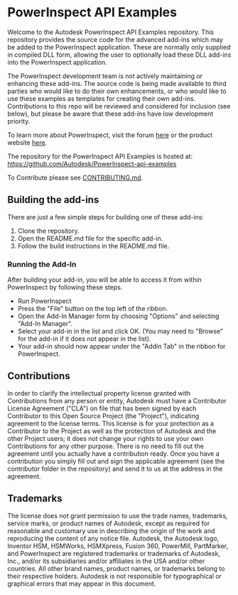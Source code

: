 # PowerInspect API Examples
Welcome to the Autodesk PowerInspect API Examples repository.   This repository provides the source code for the advanced add-ins which may be added to the PowerInspect application. These are normally only supplied in compiled DLL form, allowing the user to optionally load these DLL add-ins into the PowerInspect application.

The PowerInspect development team is not actively maintaining or enhancing these add-ins.  The source code is being made available to third parties who would like to do their own enhancements, or who would like to use these examples as templates for creating their own add-ins.  Contributions to this repo will be reviewed and considered for inclusion (see below), but please be aware that these add-ins have low development priority.

To learn more about PowerInspect, visit the forum [here](https://forums.autodesk.com/t5/powerinspect/ct-p/277) or the product website [here](https://www.autodesk.com/products/PowerInspect/overview).

The repository for the PowerInspect API Examples is hosted at:
https://github.com/Autodesk/PowerInspect-api-examples

To Contribute please see [CONTRIBUTING.md](CONTRIBUTING.md). 

## Building the add-ins

There are just a few simple steps for building one of these add-ins:

1. Clone the repository.
2. Open the README.md file for the specific add-in.
3. Follow the build instructions in the README.md file.

### Running the Add-In

After building your add-in, you will be able to access it from within PowerInspect by following these steps.

- Run PowerInspect
- Press the "File" button on the top left of the ribbon.
- Open the Add-In Manager form by choosing "Options" and selecting "Add-In Manager".
- Select your add-in in the list and click OK. (You may need to "Browse" for the add-in if it does not appear in the list).
- Your add-in should now appear under the "Addin Tab" in the ribbon for PowerInspect.

## Contributions
In order to clarify the intellectual property license granted with Contributions from any person or entity, Autodesk must have a Contributor License Agreement ("CLA") on file that has been signed by each Contributor to this Open Source Project (the "Project"), indicating agreement to the license terms. This license is for your protection as a Contributor to the Project as well as the protection of Autodesk and the other Project users; it does not change your rights to use your own Contributions for any other purpose. There is no need to fill out the agreement until you actually have a contribution ready. Once you have a contribution you simply fill out and sign the applicable agreement (see the contributor folder in the repository) and send it to us at the address in the agreement.

## Trademarks

The license does not grant permission to use the trade names, trademarks, service marks, or product names of Autodesk, except as required for reasonable and customary use in describing the origin of the work and reproducing the content of any notice file. Autodesk, the Autodesk logo, Inventor HSM, HSMWorks, HSMXpress, Fusion 360, PowerMill, PartMarker, and PowerInspect are registered trademarks or trademarks of Autodesk, Inc., and/or its subsidiaries and/or affiliates in the USA and/or other countries. All other brand names, product names, or trademarks belong to their respective holders. Autodesk is not responsible for typographical or graphical errors that may appear in this document.
